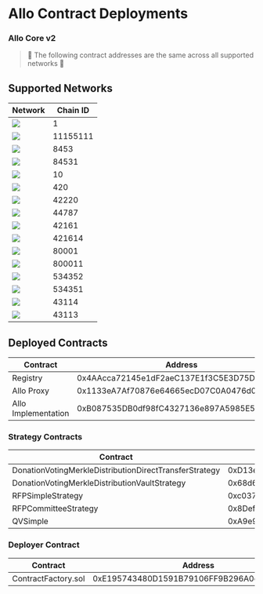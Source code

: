 # Allo Contract Deployments

### Allo Core v2

> 🤚 The following contract addresses are the same across all supported networks 🤚

## Supported Networks

| Network         | Chain ID |
| --------------- | -------- |
| ![](https://img.shields.io/badge/Mainnet-black) | 1        | 
| ![](https://img.shields.io/badge/Sepolia-pink)  | 11155111 |
| ![](https://img.shields.io/badge/Base-blue) | 8453     |
| ![](https://img.shields.io/badge/BaseSepolia-blue) | 84531    |
| ![](https://img.shields.io/badge/Optimism-red) | 10       |
| ![](https://img.shields.io/badge/OptimismSepolia-red) | 420 |
| ![](https://img.shields.io/badge/Celo-yellow) | 42220    |
| ![](https://img.shields.io/badge/CeloAlphajores-yellow) | 44787    |
| ![](https://img.shields.io/badge/Arbitrum-lightblue) | 42161    |
| ![](https://img.shields.io/badge/ArbitrumSepolia-lightblue) | 421614   |
| ![](https://img.shields.io/badge/Mumbai-purple) | 80001    |
| ![](https://img.shields.io/badge/Polygon-purple) | 800011   |
| ![](https://img.shields.io/badge/Scroll-yellowgreen) | 534352 |
| ![](https://img.shields.io/badge/ScrollSepolia-yellowgreen) | 534351 |
| ![](https://img.shields.io/badge/Avalanche-red) | 43114    |
| ![](https://img.shields.io/badge/AvalancheFuji-red) | 43113    |


## Deployed Contracts

<table>
<thead>
    <tr>
        <th>Contract</th>
        <th>Address</th>
    </tr>
</thead>
<tbody>
    <tr>
        <td>Registry</td>
        <td>0x4AAcca72145e1dF2aeC137E1f3C5E3D75DB8b5f3</td>
    </tr>
    <tr>
        <td>Allo Proxy</td>
        <td>0x1133eA7Af70876e64665ecD07C0A0476d09465a1</td>
    </tr>
    <tr>
        <td>Allo Implementation</td>
        <td>0xB087535DB0df98fC4327136e897A5985E5Cfbd66</td>
    </tr>
</tbody>
</table>

### Strategy Contracts

<table>
<thead>
    <tr>
        <th>Contract</th>
        <th>Address</th>
    </tr>
</thead>
<tbody>
    <tr>
        <td>DonationVotingMerkleDistributionDirectTransferStrategy</td>
        <td>0xD13ec67938B5E9Cb05A05D8e160daF02Ed5ea9C9</td>
    </tr>
    <tr>
        <td>DonationVotingMerkleDistributionVaultStrategy</td>
        <td>0x68d67bf72fcCf0E0f269C67b934b4050d2917F91</td>
    </tr>
    <tr>
        <td>RFPSimpleStrategy</td>
        <td>0xc0379c3E6e3140caE35588c09e081F2d8529C7E3</td>
    </tr>
    <tr>
        <td>RFPCommitteeStrategy</td>
        <td>0x8Def91f220f3D1C16D406097ffb0dAEe0732772f</td>
    </tr>
    <tr>
        <td>QVSimple</td>
        <td>0xA9e9110fe3B4B169b2CA0e8825C7CE76EB0b9438</td>
    </tr>
</tbody>
</table>

### Deployer Contract

<table>
<thead>
    <tr>
        <th>Contract</th>
        <th>Address</th>
    </tr>
</thead>
<tbody>
    <tr>
        <td>ContractFactory.sol</td>
        <td>0xE195743480D1591B79106FF9B296A0cD38aDa807</td>
    </tr>
</tbody>
</table>
